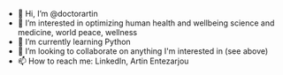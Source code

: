 - 👋 Hi, I’m @doctorartin
- 👀 I’m interested in optimizing human health and wellbeing science and medicine, world peace, wellness
- 🌱 I’m currently learning Python
- 💞️ I’m looking to collaborate on anything I'm interested in (see above)
- 📫 How to reach me: LinkedIn, Artin Entezarjou

<!---
doctorartin/doctorartin is a ✨ special ✨ repository because its `README.md` (this file) appears on your GitHub profile.
You can click the Preview link to take a look at your changes.
--->

